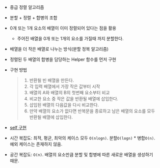 - 중급 정렬 알고리즘
- 분할 + 정렬 + 합병의 조합
- 0개 또는 1개 요소의 배열이 이미 정렬되어 있다는 점을 활용

  - 주어진 배열을 0개 또는 1개의 요소를 가질때 까지 분할한다.

- 배열을 더 작은 배열로 나누는 방식(분할 정복 알고리즘)
- 정렬된 두 배열의 합병을 담당하는 Helper 함수를 먼저 구현
- 구현 방법

  > 1. 반환될 빈 배열을 만든다.
  > 2. 각 입력 배열에서 가장 작은 값부터 시작
  > 3. 배열의 A와 배열의 B의 첫번째 요소부터 비교
  > 4. 비교한 요소 중 작은 값을 반환될 배열에 삽입한다.
  > 5. 삽입된 배열의 다음값을 다시 비교한다.
  > 6. 만약 배열의 요소가 없다면 반복문을 종료하고 남은 배열의 요소를 모두 반환될 배열에 삽입한다.

- [self 구현](e.g/merge_self.js)
- 시간 복잡도: 최적, 평균, 최악의 케이스 모두 `O(nlogn)`. 분할`O(logn)` \* 병합`O(n)`. 예외 케이스는 존재하지 않음.
- 공간 복잡도: `O(n)`. 배열의 요소만큼 분할 및 합병에 따른 새로운 배열을 생성하기 때문.
